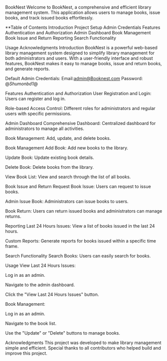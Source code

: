 BookNest
Welcome to BookNest, a comprehensive and efficient library management system. This application allows users to manage books, issue books, and track issued books effortlessly.

**Table of Contents
Introduction
Project Setup
Admin Credentials
Features
Authentication and Authorization
Admin Dashboard
Book Management
Book Issue and Return
Reporting
Search Functionality


Usage
Acknowledgments
Introduction
BookNest is a powerful web-based library management system designed to simplify library management for both administrators and users. With a user-friendly interface and robust features, BookNest makes it easy to manage books, issue and return books, and generate reports.


Default Admin Credentials:
Email:admin@Booknest.com
Password: @*Shumonbd1*@ 

Features
Authentication and Authorization
User Registration and Login: Users can register and log in.

Role-based Access Control: Different roles for administrators and regular users with specific permissions.

Admin Dashboard
Comprehensive Dashboard: Centralized dashboard for administrators to manage all activities.

Book Management: Add, update, and delete books.

Book Management
Add Book: Add new books to the library.

Update Book: Update existing book details.

Delete Book: Delete books from the library.

View Book List: View and search through the list of all books.

Book Issue and Return
Request Book Issue: Users can request to issue books.

Admin Issue Book: Administrators can issue books to users.

Book Return: Users can return issued books and administrators can manage returns.

Reporting
Last 24 Hours Issues: View a list of books issued in the last 24 hours.

Custom Reports: Generate reports for books issued within a specific time frame.

Search Functionality
Search Books: Users can easily search for books.

Usage
View Last 24 Hours Issues:

Log in as an admin.

Navigate to the admin dashboard.

Click the "View Last 24 Hours Issues" button.

Book Management:

Log in as an admin.

Navigate to the book list.

Use the "Update" or "Delete" buttons to manage books.

Acknowledgments
This project was developed to make library management simple and efficient. Special thanks to all contributors who helped build and improve this project.
